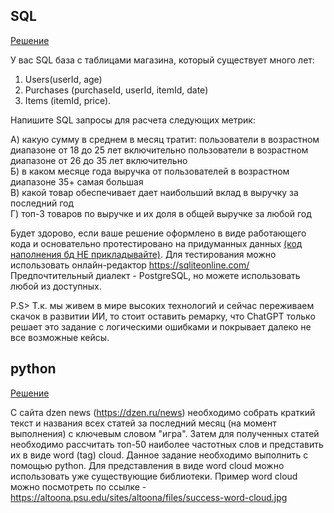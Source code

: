 SQL  
---
[Решение](https://github.com/Art9050/Test_Work/blob/main/WhoIsBlogger%20(WIB)/main.sql)

У вас SQL база с таблицами магазина, который существует много лет:
1) Users(userId, age)
2) Purchases (purchaseId, userId, itemId, date)
3) Items (itemId, price).

Напишите SQL запросы для расчета следующих метрик:

А) какую сумму в среднем в месяц тратит:
пользователи в возрастном диапазоне от 18 до 25 лет включительно
пользователи в возрастном диапазоне от 26 до 35 лет включительно   
Б) в каком месяце года выручка от пользователей в возрастном диапазоне 35+ самая большая   
В) какой товар обеспечивает дает наибольший вклад в выручку за последний год   
Г) топ-3 товаров по выручке и их доля в общей выручке за любой год  

Будет здорово, если ваше решение оформлено в виде работающего кода и основательно протестировано на придуманных данных [(код наполнения бд НЕ прикладывайте)](https://github.com/Art9050/Test_Work/blob/main/WhoIsBlogger%20(WIB)/main.ddl). Для тестирования можно использовать онлайн-редактор https://sqliteonline.com/ Предпочтительный диалект - PostgreSQL, но можете использовать любой из доступных.

P.S> Т.к. мы живем в мире высоких технологий и сейчас переживаем скачок в развитии ИИ, то стоит оставить ремарку, что ChatGPT только решает это задание с логическими ошибками и покрывает далеко не все возможные кейсы.

python
---
[Решение](https://github.com/Art9050/Test_Work/blob/main/WhoIsBlogger%20(WIB)/main.py)  

С сайта dzen news (https://dzen.ru/news) необходимо собрать краткий текст и названия всех статей за последний месяц (на момент выполнения) с ключевым словом "игра". Затем для полученных статей необходимо рассчитать топ-50 наиболее частотных слов и представить их в виде word (tag) cloud. Данное задание необходимо выполнить с помощью python. Для представления в виде word cloud можно использовать уже существующие библиотеки. Пример word cloud можно посмотреть по ссылке - https://altoona.psu.edu/sites/altoona/files/success-word-cloud.jpg
